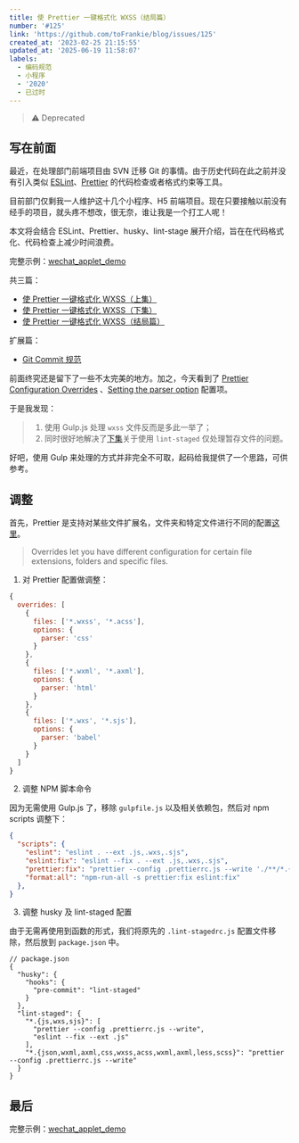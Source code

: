 ```yaml
---
title: 使 Prettier 一键格式化 WXSS（结局篇）
number: '#125'
link: 'https://github.com/toFrankie/blog/issues/125'
created_at: '2023-02-25 21:15:55'
updated_at: '2025-06-19 11:58:07'
labels:
  - 编码规范
  - 小程序
  - '2020'
  - 已过时
---
```

> ⚠️ Deprecated

## 写在前面

最近，在处理部门前端项目由 SVN 迁移 Git 的事情。由于历史代码在此之前并没有引入类似 [ESLint](http://eslint.cn/)、[Prettier](https://prettier.io/) 的代码检查或者格式约束等工具。

目前部门仅剩我一人维护这十几个小程序、H5 前端项目。现在只要接触以前没有经手的项目，就头疼不想改，很无奈，谁让我是一个打工人呢！

本文将会结合 ESLint、Prettier、husky、lint-stage 展开介绍，旨在在代码格式化、代码检查上减少时间浪费。

完整示例：[wechat_applet_demo](https://github.com/toFrankie/wechat_applet_demo.git)

共三篇：

- [使 Prettier 一键格式化 WXSS（上集）](https://github.com/toFrankie/blog/issues/123)
- [使 Prettier 一键格式化 WXSS（下集）](https://github.com/toFrankie/blog/issues/124)
- [使 Prettier 一键格式化 WXSS（结局篇）](https://github.com/toFrankie/blog/issues/125)

扩展篇：

- [Git Commit 规范](https://github.com/toFrankie/blog/issues/101)

前面终究还是留下了一些不太完美的地方。加之，今天看到了 [Prettier Configuration Overrides](https://prettier.io/docs/en/configuration.html) 、[Setting the parser option](https://prettier.io/docs/en/options.html#parser) 配置项。

于是我发现：

> 1. 使用 Gulp.js 处理 `wxss` 文件反而是多此一举了；
> 2. 同时很好地解决了[下集](https://github.com/toFrankie/blog/issues/124)关于使用 `lint-staged` 仅处理暂存文件的问题。

好吧，使用 Gulp 来处理的方式并非完全不可取，起码给我提供了一个思路，可供参考。

## 调整

首先，Prettier 是支持对某些文件扩展名，文件夹和特定文件进行不同的配置[这里](https://prettier.io/docs/en/configuration.html)。

> Overrides let you have different configuration for certain file extensions, folders and specific files.

1. 对 Prettier 配置做调整：


```js
{
  overrides: [
    {
      files: ['*.wxss', '*.acss'],
      options: {
        parser: 'css'
      }
    },
    {
      files: ['*.wxml', '*.axml'],
      options: {
        parser: 'html'
      }
    },
    {
      files: ['*.wxs', '*.sjs'],
      options: {
        parser: 'babel'
      }
    }
  ]
}
```
2. 调整 NPM 脚本命令

因为无需使用 Gulp.js 了，移除 `gulpfile.js` 以及相关依赖包，然后对 npm scripts 调整下：

```json
{
  "scripts": {
    "eslint": "eslint . --ext .js,.wxs,.sjs",
    "eslint:fix": "eslint --fix . --ext .js,.wxs,.sjs",
    "prettier:fix": "prettier --config .prettierrc.js --write './**/*.{js,sjs,wxs,css,wxss,acss,wxml,axml,less,scss,json}'",
    "format:all": "npm-run-all -s prettier:fix eslint:fix"
  },
}
```
3. 调整 husky 及 lint-staged 配置

由于无需再使用到函数的形式，我们将原先的 `.lint-stagedrc.js` 配置文件移除，然后放到 `package.json` 中。
```json5
// package.json
{
  "husky": {
    "hooks": {
      "pre-commit": "lint-staged"
    }
  },
  "lint-staged": {
    "*.{js,wxs,sjs}": [
      "prettier --config .prettierrc.js --write",
      "eslint --fix --ext .js"
    ],
    "*.{json,wxml,axml,css,wxss,acss,wxml,axml,less,scss}": "prettier --config .prettierrc.js --write"
  }
}
```

## 最后

完整示例：[wechat_applet_demo](https://github.com/toFrankie/wechat_applet_demo.git)
